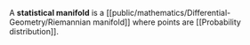 A **statistical manifold** is a [[public/mathematics/Differential-Geometry/Riemannian manifold]] where points are [[Probability distribution]].